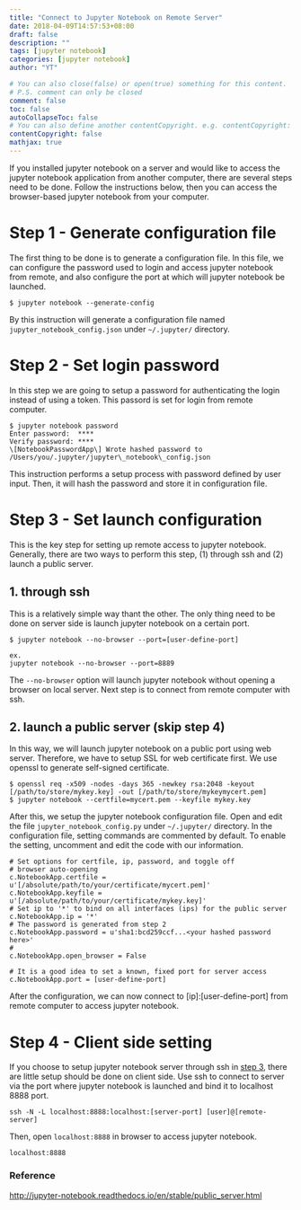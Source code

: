 ```yaml
---
title: "Connect to Jupyter Notebook on Remote Server"
date: 2018-04-09T14:57:53+08:00
draft: false
description: ""
tags: [jupyter notebook]
categories: [jupyter notebook]
author: "YT"

# You can also close(false) or open(true) something for this content.
# P.S. comment can only be closed
comment: false
toc: false
autoCollapseToc: false
# You can also define another contentCopyright. e.g. contentCopyright: "This is another copyright."
contentCopyright: false
mathjax: true
---
```


If you installed jupyter notebook on a server and would like to access the jupyter notebook application from another computer, there are several steps need to be done. Follow the instructions below, then you can access the browser-based jupyter notebook from your computer.


# Step 1 - Generate configuration file
The first thing to be done is to generate a configuration file. In this file, we can configure the password used to login and access jupyter notebook from remote, and also configure the port at which will jupyter notebook be launched.
```
$ jupyter notebook --generate-config
```
By this instruction will generate a configuration file named `jupyter_notebook_config.json` under `~/.jupyter/` directory.


# Step 2 - Set login password
In this step we are going to setup a password for authenticating the login instead of using a token. This passord is set for login from remote computer.
```
$ jupyter notebook password
Enter password:  ****
Verify password: ****
\[NotebookPasswordApp\] Wrote hashed password to /Users/you/.jupyter/jupyter\_notebook\_config.json

```
This instruction performs a setup process with password defined by user input. Then, it will hash the password and store it in configuration file.

# Step 3 - Set launch configuration
This is the key step for setting up remote access to jupyter notebook. Generally, there are two ways to perform this step, (1) through ssh and (2) launch a public server.

## 1. through ssh
This is a relatively simple way thant the other. The only thing need to be done on server side is launch jupyter notebook on a certain port.
```
$ jupyter notebook --no-browser --port=[user-define-port]

ex.
jupyter notebook --no-browser --port=8889
```
The `--no-browser` option will launch jupyter notebook without opening a browser on local server.
Next step is to connect from remote computer with ssh.

## 2. launch a public server (skip step 4)
In this way, we will launch jupyter notebook on a public port using web server. Therefore, we have to setup SSL for web certificate first.
We use openssl to generate self-signed certificate.
```
$ openssl req -x509 -nodes -days 365 -newkey rsa:2048 -keyout [/path/to/store/mykey.key] -out [/path/to/store/mykeymycert.pem]
$ jupyter notebook --certfile=mycert.pem --keyfile mykey.key
```
After this, we setup the jupyter notebook configuration file. Open and edit the file `jupyter_notebook_config.py` under `~/.jupyter/` directory. In the configuration file, setting commands are commented by default. To enable the setting, uncomment and edit the code with our information.
```shell
# Set options for certfile, ip, password, and toggle off
# browser auto-opening
c.NotebookApp.certfile = u'[/absolute/path/to/your/certificate/mycert.pem]'
c.NotebookApp.keyfile = u'[/absolute/path/to/your/certificate/mykey.key]'
# Set ip to '*' to bind on all interfaces (ips) for the public server
c.NotebookApp.ip = '*'
# The password is generated from step 2
c.NotebookApp.password = u'sha1:bcd259ccf...<your hashed password here>'
#
c.NotebookApp.open_browser = False

# It is a good idea to set a known, fixed port for server access
c.NotebookApp.port = [user-define-port]
```
After the configuration, we can now connect to [ip]:[user-define-port] from remote computer to access jupyter notebook.

# Step 4 - Client side setting
If you choose to setup jupyter notebook server through ssh in [step 3](#1-through-ssh), there are little setup should be done on client side.
Use ssh to connect to server via the port where jupyter notebook is launched and bind it to localhost 8888 port.
```
ssh -N -L localhost:8888:localhost:[server-port] [user]@[remote-server]
```
Then, open `localhost:8888` in browser to access jupyter notebook.
```
localhost:8888
```


### Reference
http://jupyter-notebook.readthedocs.io/en/stable/public_server.html
